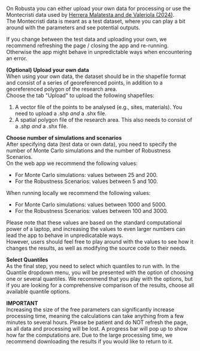 <br>

On Robusta you can either upload your own data for processing or use the Montecristi data used by [Herrera Malatesta and de Valeriola (2024)](https://journals.plos.org/plosone/article?id=10.1371/journal.pone.0307743). <br>
The Montecristi data is meant as a test dataset, where you can play a bit around with the parameters and see potential outputs. 

If you change between the test data and uploading your own, we recommend refreshing the page / closing the app and re-running. Otherwise the app might behave in unpredictable ways when encountering an error.

**(Optional) Upload your own data** <br>
When using your own data, the dataset should be in the shapefile format and consist of a series of georeferenced points, in addition to a georeferenced polygon of the research area. <br>
Choose the tab "Upload" to upload the following shapefiles:
1. A vector file of the points to be analysed (e.g., sites, materials). You need to upload a .shp *and* a .shx file.
2. A spatial polygon file of the research area. This also needs to consist of a .shp *and* a .shx file.


**Choose number of simulations and scenarios** <br>
After specifying data (test data or own data), you need to specify the number of Monte Carlo simulations and the number of Robustness Scenarios. <br>
On the web app we recommend the following values: 
- For Monte Carlo simulations: values between 25 and 200. 
- For the Robustness Scenarios: values between 5 and 100. 

When running locally we recommend the following values: 
- For Monte Carlo simulations: values between 1000 and 5000. 
- For the Robustness Scenarios: values between 100 and 3000. 

Please note that these values are based on the standard computational power of a laptop, and increasing the values to even larger numbers can lead the app to behave in unpredicatable ways. <br>
However, users should feel free to play around with the values to see how it changes the results, as well as modifying the source code to their needs. 

**Select Quantiles** <br>
As the final step, you need to select which quantiles to run with. In the Quantile dropdown menu, you will be presented with the option of choosing one or several quantiles. 
We recommend that you play with the options, but if you are looking for a comprehensive comparison of the results, choose all available quantile options.

**IMPORTANT** <br>
Increasing the size of the free parameters can significantly increase processing time, meaning the calculations can take anything from a few minutes to several hours. 
Please be patient and do NOT refresh the page, as all data and processing will be lost. A progress bar will pop up to show how far the computations are. 
Due to the large processing time, we recommend downloading the results if you would like to return to it.

